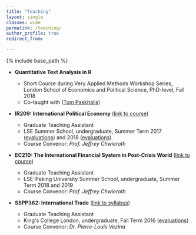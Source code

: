 ```yaml
---
title: "Teaching"
layout: single
classes: wide
permalink: /teaching/
author_profile: true
redirect_from:

---
```


{% include base_path %}

* **Quantitative Text Analysis in R** 
  * Short Course during Very Applied Methods Workshop Series, London School of Economics and Political Science, PhD-level, Fall 2018
  * Co-taught with ([Tom Paskhalis](https://tom.paskhal.is/))

* **IR209: International Political Economy** ([link to course](https://www.lse.ac.uk/study-at-lse/Summer-Schools/Summer-School/Courses/Secure/International-Relations-Government-and-Society/IR209))
  * Graduate Teaching Assistant
  * LSE Summer School, undergraduate, Summer Term 2017 ([evaluations](https://www.dropbox.com/s/vg3gteah417c5s9/IR209_2017_evaluation_survey%20results_jan_stuckatz.pdf?dl=0)) and 2018 ([evaluations](https://www.dropbox.com/s/azlrzzh0iiumhr5/IR209_2018_evaluation_survey%20results_jan_stuckatz_1.pdf?dl=0))
  * Course Convenor: _Prof. Jeffrey Chwieroth_

* **EC210: The International Financial System in Post-Crisis World** ([link to course](http://www.lse.ac.uk/study-at-lse/Summer-Schools/lse-pku-summer-school/courses/lps-ec210))
  * Graduate Teaching Assistant
  * LSE-Peking University Summer School, undergraduate, Summer Term 2018 and 2019
  * Course Convenor: _Prof. Jeffrey Chwieroth_

* **SSPP362: International Trade** ([link to syllabus](http://pierrelouisvezina.weebly.com/uploads/2/3/4/2/2342194/syllabus_6sspp362__2017.docx))
  * Graduate Teaching Assistant
  * King's College London, undergraduate, Fall Term 2016 ([evaluations](https://www.dropbox.com/s/mn2jzidy10sts47/6SSPP362_International_Trade_2016_evaluations_Jan_Stuckatz.pdf?dl=0))
  * Course Convenor: _Dr. Pierre-Louis Vezina_
